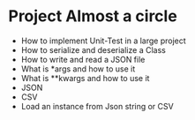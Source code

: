 # Project Almost a circle
* How to implement Unit-Test in a large project
* How to serialize and deserialize a Class
* How to write and read a JSON file
* What is *args and how to use it
* What is **kwargs and how to use it
* JSON
* CSV
* Load an instance from Json string or CSV
